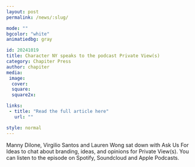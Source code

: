 ```yaml
---
layout: post
permalink: /news/:slug/

mode: ""
bgcolor: "white"
animatiedbg: gray

id: 20241019
title: Character NY speaks to the podcast Private View(s)
category: Chapiter Press
author: chapiter
media:
 image:
  cover: 
  square: 
  square2x: 

links:
 - title: "Read the full article here"
   url: ""

style: normal
---
```


Manny Dilone, Virgilio Santos and Lauren Wong sat down with Ask Us For Ideas to chat about branding, ideas, and opinions for Private View(s). You can listen to the episode on Spotify, Soundcloud and Apple Podcasts.
